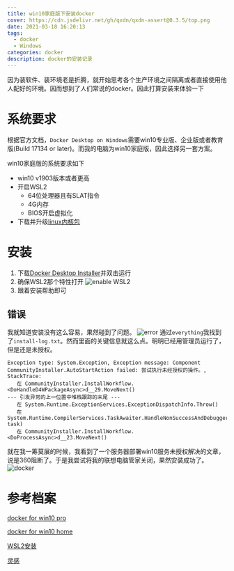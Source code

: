 ```yaml
---
title: win10家庭版下安装docker
cover: https://cdn.jsdelivr.net/gh/qxdn/qxdn-assert@0.3.5/top.png
date: 2021-03-18 16:20:13
tags:
  - docker
  - Windows
categories: docker
description: docker的安装记录
---
```



因为装软件、装环境老是折腾，就开始思考各个生产环境之间隔离或者直接使用他人配好的环境。因而想到了人们常说的docker。因此打算安装来体验一下
<!--more-->

# 系统要求
根据官方文档，`Docker Desktop on Windows`需要win10专业版、企业版或者教育版(Build 17134 or later)。而我的电脑为win10家庭版，因此选择另一套方案。

win10家庭版的系统要求如下

- win10 v1903版本或者更高 
- 开启WSL2
    - 64位处理器且有SLAT指令
    - 4G内存
    - BIOS开启虚拟化
- 下载并升级[linux内核包](https://docs.microsoft.com/zh-cn/windows/wsl/install-win10#step-4---download-the-linux-kernel-update-package)

# 安装
1. 下载[Docker Desktop Installer](https://desktop.docker.com/win/stable/Docker%20Desktop%20Installer.exe)并双击运行
2. 确保WSL2那个特性打开
    ![enable WSL2](https://cdn.jsdelivr.net/gh/qxdn/qxdn-assert@0.3.5/dockerInstallerConfig.png)
3. 跟着安装帮助即可

## 错误
我就知道安装没有这么容易，果然碰到了问题。
![error](https://cdn.jsdelivr.net/gh/qxdn/qxdn-assert@0.3.5/error.png)
通过`everything`我找到了`install-log.txt`。然而里面的关键信息就这么点。明明已经用管理员运行了，但是还是未授权。
```log
Exception type: System.Exception, Exception message: Component CommunityInstaller.AutoStartAction failed: 尝试执行未经授权的操作。, StackTrace:
   在 CommunityInstaller.InstallWorkflow.<DoHandleD4WPackageAsync>d__29.MoveNext()
--- 引发异常的上一位置中堆栈跟踪的末尾 ---
   在 System.Runtime.ExceptionServices.ExceptionDispatchInfo.Throw()
   在 System.Runtime.CompilerServices.TaskAwaiter.HandleNonSuccessAndDebuggerNotification(Task task)
   在 CommunityInstaller.InstallWorkflow.<DoProcessAsync>d__23.MoveNext()
```
就在我一筹莫展的时候，我看到了一个服务器部署win10服务未授权解决的文章，说是360阻断了。于是我尝试将我的联想电脑管家关闭，果然安装成功了。
![docker](https://cdn.jsdelivr.net/gh/qxdn/qxdn-assert@0.3.5/docker.png)

# 参考档案
[docker for win10 pro](https://docs.docker.com/docker-for-windows/install/)

[docker for win10 home](https://docs.docker.com/docker-for-windows/install-windows-home/)

[WSL2安装](https://qianxu.run/2020/10/23/upgradeWSL2/)

[灵感](https://blog.csdn.net/qq736150416/article/details/80137675)